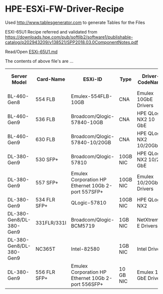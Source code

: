 # HPE-ESXi-FW-Driver-Recipe
Used http://www.tablesgenerator.com to generate Tables for the Files

ESXI-65U1 Recipe referred and validated from https://downloads.hpe.com/pub/softlib2/software1/publishable-catalog/p202943209/v138521/SPP2018.03.0ComponentNotes.pdf


Read/Open [ESXi-65U1.md](ESXi-65U1.md)


The contents of above file's are ...
    
<table>
  <tr>
    <th>Server Model</th>
    <th>Card-Name</th>
    <th>ESXi-ID</th>
    <th>Type</th>
    <th>Driver-CodeName</th>
    <th>Firmware</th>
    <th>NW-Driver-Type</th>
    <th>NW-Driver-Version</th>
    <th>FC-Driver-Type</th>
    <th>FC-Driver-Version</th>
  </tr>
  <tr>
    <td>BL-460-Gen8</td>
    <td>554 FLB</td>
    <td>Emulex-554FLB-10GB</td>
    <td>CNA</td>
    <td>Emulex 10GbE Drivers</td>
    <td>11.1.183.23</td>
    <td>elxnet</td>
    <td>11.1.196.3</td>
    <td>lpfc</td>
    <td>11.1.257.1</td>
  </tr>
  <tr>
    <td>BL-460-Gen9</td>
    <td>536 FLB</td>
    <td>Broadcom/Qlogic-57840-10GB</td>
    <td>CNA</td>
    <td>HPE QLogic NX2 10 GbE</td>
    <td>7.15.97</td>
    <td>QFLE3</td>
    <td>1.0.60.0-1OEM.650.0.0.4240417</td>
    <td>QFLE3F</td>
    <td>1.0.45.0-1OEM.650.0.0.4598673</td>
  </tr>
  <tr>
    <td>BL-460-Gen9</td>
    <td>630 FLB</td>
    <td>Broadcom/Qlogic-57840-10/20GB</td>
    <td>CNA</td>
    <td>HPE QLogic NX2 10/20GbE</td>
    <td>7.15.97</td>
    <td>QFLE3</td>
    <td>1.0.60.0-1OEM.650.0.0.4240417</td>
    <td>QFLE3F</td>
    <td>1.0.45.0-1OEM.650.0.0.4598673</td>
  </tr>
  <tr>
    <td>DL-380-Gen9</td>
    <td>530 SFP+</td>
    <td>Broadcom/Qlogic-57810</td>
    <td>10GB NIC</td>
    <td>HPE QLogic NX2 10/20 GbE</td>
    <td>7.15.97</td>
    <td>QFLE3</td>
    <td>1.0.60.0</td>
    <td>NA</td>
    <td>NA</td>
  </tr>
  <tr>
    <td>DL-380-Gen9</td>
    <td>557 SFP+</td>
    <td>Emulex Corporation HP Ethernet 10Gb 2-port 557SFP+</td>
    <td>10GB NIC</td>
    <td>Emulex 10/20GbE Drivers</td>
    <td>11.4.1231.6</td>
    <td>elxnet</td>
    <td>11.4.1205.0.</td>
    <td>NA</td>
    <td>NA</td>
  </tr>
  <tr>
    <td>DL-380-Gen9</td>
    <td>534 FLR SFP+</td>
    <td>QLogic-57810</td>
    <td>10GB NIC</td>
    <td>HPE QLogic NX2</td>
    <td>7.15.97</td>
    <td>QFLE3</td>
    <td>1.0.60.0-1OEM.650.0.0.4240417</td>
    <td></td>
    <td>NA</td>
  </tr>
  <tr>
    <td>DL-380-Gen8/DL-380-Gen9</td>
    <td>331FLR/331I</td>
    <td>Broadcom/Qlogic-BCM5719</td>
    <td>1GB NIC</td>
    <td>NetXtreme-E Drivers.</td>
    <td>bc 1.46 ncsi 1.4.18.0</td>
    <td>ntg3</td>
    <td>4.1.2.0</td>
    <td>NA</td>
    <td>NA</td>
  </tr>
  <tr>
    <td>DL-380-Gen8/DL-380-Gen9</td>
    <td>NC365T</td>
    <td>Intel-82580</td>
    <td>1GB NIC</td>
    <td>Intel Drivers</td>
    <td>3.29.0:0x8000027a</td>
    <td>igbn</td>
    <td>1.4.1</td>
    <td>NA</td>
    <td>NA</td>
  </tr>
  <tr>
    <td>DL-380-Gen9</td>
    <td>556 FLR SFP+</td>
    <td>Emulex Corporation HP Ethernet 10Gb 2-port 556SFP+</td>
    <td>10 GB NIC</td>
    <td>Emulex 10 GbE Drivers</td>
    <td>11.4.1231.6</td>
    <td>elxnet</td>
    <td>11.4.1205.0-1OEM.650.0.0.4598673</td>
    <td>NA</td>
    <td>NA</td>
  </tr>
</table>

